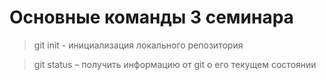 # Основные команды 3 семинара

> git init - инициализация локального репозитория

> git status – получить информацию от git о его текущем состоянии 